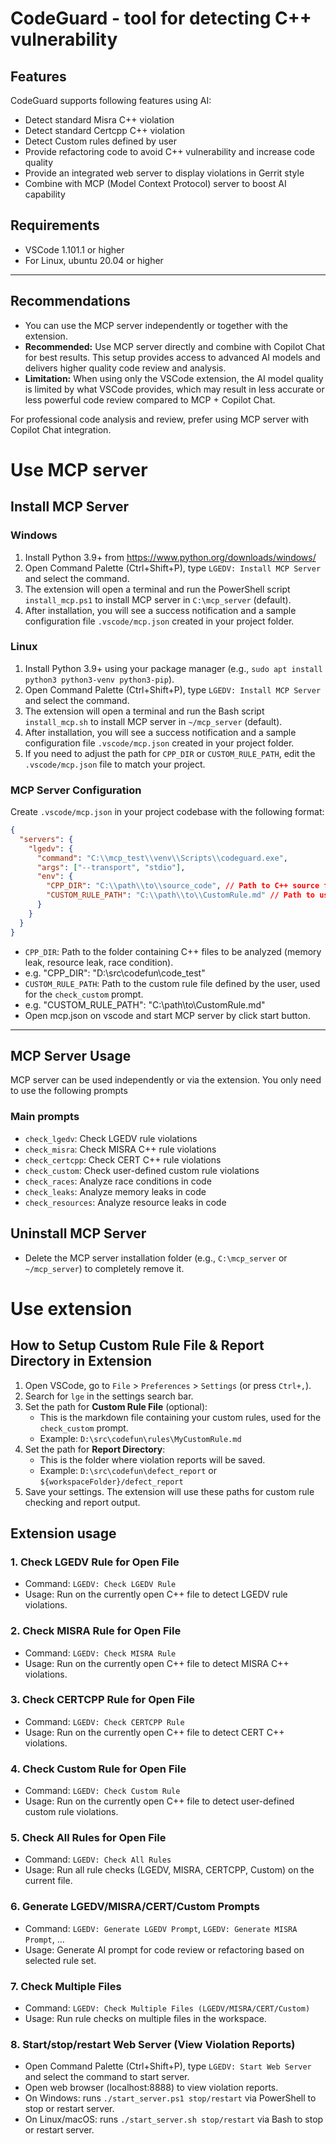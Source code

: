 # CodeGuard - tool for detecting C++ vulnerability
## Features
CodeGuard supports following features using AI:
- Detect standard Misra C++ violation
- Detect standard Certcpp C++ violation
- Detect Custom rules defined by user
- Provide refactoring code to avoid C++ vulnerability and increase code quality
- Provide an integrated web server to display violations in Gerrit style
- Combine with MCP (Model Context Protocol) server to boost AI capability



## Requirements
- VSCode 1.101.1 or higher
- For Linux, ubuntu 20.04 or higher


---
## Recommendations

- You can use the MCP server independently or together with the extension.
- **Recommended:** Use MCP server directly and combine with Copilot Chat for best results. This setup provides access to advanced AI models and delivers higher quality code review and analysis.
- **Limitation:** When using only the VSCode extension, the AI model quality is limited by what VSCode provides, which may result in less accurate or less powerful code review compared to MCP + Copilot Chat.

For professional code analysis and review, prefer using MCP server with Copilot Chat integration.

# Use MCP server
## Install MCP Server

### Windows
1. Install Python 3.9+ from https://www.python.org/downloads/windows/ 
2. Open Command Palette (Ctrl+Shift+P), type `LGEDV: Install MCP Server` and select the command.
3. The extension will open a terminal and run the PowerShell script `install_mcp.ps1` to install MCP server in `C:\mcp_server` (default).
4. After installation, you will see a success notification and a sample configuration file `.vscode/mcp.json` created in your project folder.


### Linux
1. Install Python 3.9+ using your package manager (e.g., `sudo apt install python3 python3-venv python3-pip`).
2. Open Command Palette (Ctrl+Shift+P), type `LGEDV: Install MCP Server` and select the command.
3. The extension will open a terminal and run the Bash script `install_mcp.sh` to install MCP server in `~/mcp_server` (default).
4. After installation, you will see a success notification and a sample configuration file `.vscode/mcp.json` created in your project folder.
5. If you need to adjust the path for `CPP_DIR` or `CUSTOM_RULE_PATH`, edit the `.vscode/mcp.json` file to match your project.




### MCP Server Configuration
Create `.vscode/mcp.json` in your project codebase with the following format:
```json
{
  "servers": {
    "lgedv": {
      "command": "C:\\mcp_test\\venv\\Scripts\\codeguard.exe",
      "args": ["--transport", "stdio"],
      "env": {
        "CPP_DIR": "C:\\path\\to\\source_code", // Path to C++ source files for analysis 
        "CUSTOM_RULE_PATH": "C:\\path\\to\\CustomRule.md" // Path to user-defined custom rule file
      }
    }
  }
}
```
- `CPP_DIR`: Path to the folder containing C++ files to be analyzed (memory leak, resource leak, race condition).
- e.g. "CPP_DIR": "D:\\src\\codefun\\code_test"
- `CUSTOM_RULE_PATH`: Path to the custom rule file defined by the user, used for the `check_custom` prompt.
- e.g.  "CUSTOM_RULE_PATH": "C:\\path\\to\\CustomRule.md"
- Open mcp.json on vscode and start MCP server by click start button.

---


## MCP Server Usage

MCP server can be used independently or via the extension. You only need to use the following prompts 
### Main prompts
- `check_lgedv`: Check LGEDV rule violations
- `check_misra`: Check MISRA C++ rule violations
- `check_certcpp`: Check CERT C++ rule violations
- `check_custom`: Check user-defined custom rule violations
- `check_races`: Analyze race conditions in code
- `check_leaks`: Analyze memory leaks in code
- `check_resources`: Analyze resource leaks in code


## Uninstall MCP Server
- Delete the MCP server installation folder (e.g., `C:\mcp_server` or `~/mcp_server`) to completely remove it.



# Use extension
## How to Setup Custom Rule File & Report Directory in Extension

1. Open VSCode, go to `File` > `Preferences` > `Settings` (or press `Ctrl+,`).
2. Search for `lge` in the settings search bar.
3. Set the path for **Custom Rule File** (optional):
   - This is the markdown file containing your custom rules, used for the `check_custom` prompt.
   - Example: `D:\src\codefun\rules\MyCustomRule.md`
4. Set the path for **Report Directory**:
   - This is the folder where violation reports will be saved.
   - Example: `D:\src\codefun\defect_report` or `${workspaceFolder}/defect_report`
5. Save your settings. The extension will use these paths for custom rule checking and report output.

## Extension usage

### 1. Check LGEDV Rule for Open File
- Command: `LGEDV: Check LGEDV Rule`
- Usage: Run on the currently open C++ file to detect LGEDV rule violations.

### 2. Check MISRA Rule for Open File
- Command: `LGEDV: Check MISRA Rule`
- Usage: Run on the currently open C++ file to detect MISRA C++ violations.

### 3. Check CERTCPP Rule for Open File
- Command: `LGEDV: Check CERTCPP Rule`
- Usage: Run on the currently open C++ file to detect CERT C++ violations.

### 4. Check Custom Rule for Open File
- Command: `LGEDV: Check Custom Rule`
- Usage: Run on the currently open C++ file to detect user-defined custom rule violations.

### 5. Check All Rules for Open File
- Command: `LGEDV: Check All Rules`
- Usage: Run all rule checks (LGEDV, MISRA, CERTCPP, Custom) on the current file.

### 6. Generate LGEDV/MISRA/CERT/Custom Prompts
- Command: `LGEDV: Generate LGEDV Prompt`, `LGEDV: Generate MISRA Prompt`, ...
- Usage: Generate AI prompt for code review or refactoring based on selected rule set.

### 7. Check Multiple Files
- Command: `LGEDV: Check Multiple Files (LGEDV/MISRA/CERT/Custom)`
- Usage: Run rule checks on multiple files in the workspace.

### 8. Start/stop/restart Web Server (View Violation Reports)
- Open Command Palette (Ctrl+Shift+P), type `LGEDV: Start Web Server` and select the command to start server.
- Open web browser (localhost:8888) to view violation reports.
- On Windows: runs `./start_server.ps1 stop/restart` via PowerShell to stop or restart server.
- On Linux/macOS: runs `./start_server.sh stop/restart` via Bash to stop or restart server.


